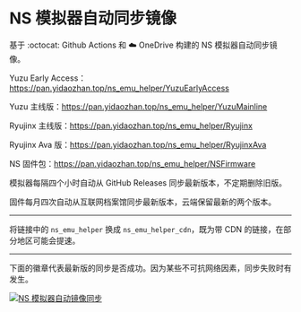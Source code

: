 # NS 模拟器自动同步镜像

基于 :octocat: Github Actions 和 :cloud: OneDrive 构建的 NS 模拟器自动同步镜像。

Yuzu Early Access：https://pan.yidaozhan.top/ns_emu_helper/YuzuEarlyAccess

Yuzu 主线版：https://pan.yidaozhan.top/ns_emu_helper/YuzuMainline

Ryujinx 主线版：https://pan.yidaozhan.top/ns_emu_helper/Ryujinx

Ryujinx Ava 版：https://pan.yidaozhan.top/ns_emu_helper/RyujinxAva

NS 固件包：https://pan.yidaozhan.top/ns_emu_helper/NSFirmware

模拟器每隔四个小时自动从 GitHub Releases 同步最新版本，不定期删除旧版。

固件每月四次自动从互联网档案馆同步最新版本，云端保留最新的两个版本。

---

将链接中的 `ns_emu_helper` 换成 `ns_emu_helper_cdn`，既为带 CDN 的链接，在部分地区可能会提速。

---

下面的徽章代表最新版的同步是否成功。因为某些不可抗网络因素，同步失败时有发生。

[![NS 模拟器自动镜像同步](https://github.com/YidaozhanYa/ActionsMirror/actions/workflows/autosync.yml/badge.svg)](https://github.com/YidaozhanYa/ActionsMirror/actions/workflows/autosync.yml)
